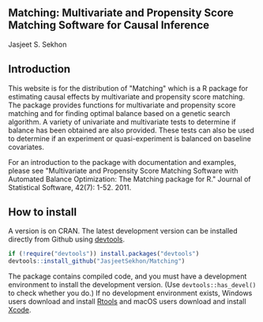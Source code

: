 ## Matching: Multivariate and Propensity Score Matching Software for Causal Inference

Jasjeet S. Sekhon

## Introduction

This website is for the distribution of "Matching" which is a R package for estimating causal effects by multivariate and propensity score matching. The package provides functions for multivariate and propensity score matching and for finding optimal balance based on a genetic search algorithm. A variety of univariate and multivariate tests to determine if balance has been obtained are also provided. These tests can also be used to determine if an experiment or quasi-experiment is balanced on baseline covariates. 

For an introduction to the package with documentation and examples,
please see "Multivariate and Propensity Score Matching Software with
Automated Balance Optimization: The Matching package for R." Journal
of Statistical Software, 42(7): 1-52. 2011.

## How to install

A version is on CRAN. The latest development version can be installed directly from Github
using [devtools](https://github.com/r-lib/devtools). 

```R
if (!require("devtools")) install.packages("devtools")
devtools::install_github("JasjeetSekhon/Matching")
```

The package contains compiled code, and you must have a development
environment to install the development version. (Use
`devtools::has_devel()` to check whether you do.) If no development
environment exists, Windows users download and install
[Rtools](https://cran.r-project.org/bin/windows/Rtools/) and macOS
users download and install
[Xcode](https://apps.apple.com/us/app/xcode/id497799835).
